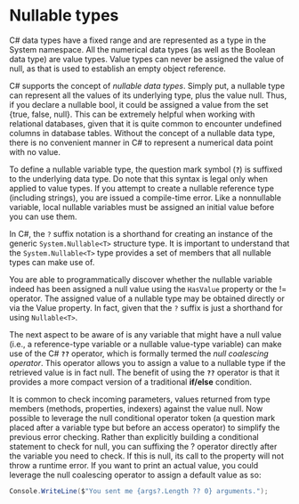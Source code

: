 # Nullable types

C\# data types have a fixed range and are represented as a type in the System namespace. All the numerical data types \(as well as the Boolean data type\) are value types. Value types can never be assigned the value of null, as that is used to establish an empty object reference.

C\# supports the concept of _nullable data types_. Simply put, a nullable type can represent all the values of its underlying type, plus the value null. Thus, if you declare a nullable bool, it could be assigned a value from the set {true, false, null}. This can be extremely helpful when working with relational databases, given that it is quite common to encounter undefined columns in database tables. Without the concept of a nullable data type, there is no convenient manner in C\# to represent a numerical data point with no value.

To define a nullable variable type, the question mark symbol \(**`?`**\) is suffixed to the underlying data type. Do note that this syntax is legal only when applied to value types. If you attempt to create a nullable reference type \(including strings\), you are issued a compile-time error. Like a nonnullable variable, local nullable variables must be assigned an initial value before you can use them.

In C\#, the `?` suffix notation is a shorthand for creating an instance of the generic `System.Nullable<T>` structure type. It is important to understand that the `System.Nullable<T>` type provides a set of members that all nullable types can make use of.

You are able to programmatically discover whether the nullable variable indeed has been assigned a null value using the `HasValue` property or the != operator. The assigned value of a nullable type may be obtained directly or via the Value property. In fact, given that the `?` suffix is just a shorthand for using `Nullable<T>`.

The next aspect to be aware of is any variable that might have a null value \(i.e., a reference-type variable or a nullable value-type variable\) can make use of the C\# **`??`** operator, which is formally termed the _null coalescing operator_. This operator allows you to assign a value to a nullable type if the retrieved value is in fact null. The benefit of using the **`??`** operator is that it provides a more compact version of a traditional **if/else** condition.

It is common to check incoming parameters, values returned from type members \(methods, properties, indexers\) against the value null. Now possible to leverage the null conditional operator token \(a question mark placed after a variable type but before an access operator\) to simplify the previous error checking. Rather than explicitly building a conditional statement to check for null, you can suffixing the ? operator directly after the variable you need to check. If this is null, its call to the property will not throw a runtime error. If you want to print an actual value, you could leverage the null coalescing operator to assign a default value as so:

```csharp
Console.WriteLine($"You sent me {args?.Length ?? 0} arguments.");
```



